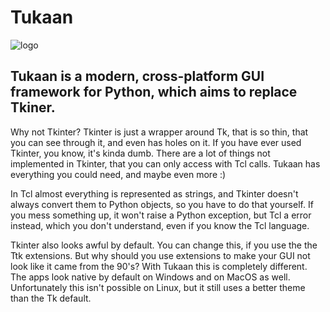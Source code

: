 # Tukaan
![logo](https://user-images.githubusercontent.com/95927277/165413444-0eed52ae-b870-4379-9714-977599a76c01.png)

## Tukaan is a modern, cross-platform GUI framework for Python, which aims to replace Tkiner.
Why not Tkinter?
Tkinter is just a wrapper around Tk, that is so thin, that you can see through it, and even has holes on it. If you have ever used Tkinter, you know, it's kinda dumb. There are a lot of things not implemented in Tkinter, that you can only access with Tcl calls. Tukaan has everything you could need, and maybe even more :)

In Tcl almost everything is represented as strings, and Tkinter doesn't always convert them to Python objects, so you have to do that yourself. If you mess something up, it won't raise a Python exception, but Tcl a error instead, which you don't understand, even if you know the Tcl language.

Tkinter also looks awful by default. You can change this, if you use the the Ttk extensions. But why should you use extensions to make your GUI not look like it came from the 90's? With Tukaan this is completely different. The apps look native by default on Windows and on MacOS as well. Unfortunately this isn't possible on Linux, but it still uses a better theme than the Tk default.
